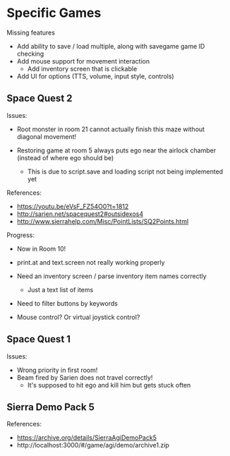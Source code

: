# Specific Games

Missing features
- Add ability to save / load multiple, along with savegame game ID checking
- Add mouse support for movement interaction
    - Add inventory screen that is clickable
- Add UI for options (TTS, volume, input style, controls)

## Space Quest 2

Issues:

- Root monster in room 21 cannot actually finish this maze without diagonal movement!
  
- Restoring game at room 5 always puts ego near the airlock chamber (instead of where ego should be)
  - This is due to script.save and loading script not being implemented yet

References:

- https://youtu.be/eVsF_FZ54O0?t=1812
- http://sarien.net/spacequest2#outsidexos4
- http://www.sierrahelp.com/Misc/PointLists/SQ2Points.html

Progress:

- Now in Room 10!
  
- print.at and text.screen not really working properly

- Need an inventory screen / parse inventory item names correctly
  - Just a text list of items
- Need to filter buttons by keywords
- Mouse control? Or virtual joystick control?

## Space Quest 1

Issues:

- Wrong priority in first room!
- Beam fired by Sarien does not travel correctly!
  - It's supposed to hit ego and kill him but gets stuck often

## Sierra Demo Pack 5

References:

- https://archive.org/details/SierraAgiDemoPack5
- http://localhost:3000/#/game/agi/demo/archive1.zip
